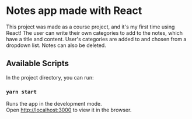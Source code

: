 # Notes app made with React

This project was made as a course project, and it's my first time using React!
The user can write their own categories to add to the notes, which have a title and content. User's categories are added to and chosen from a dropdown list.
Notes can also be deleted.

## Available Scripts

In the project directory, you can run:

### `yarn start`

Runs the app in the development mode.\
Open [http://localhost:3000](http://localhost:3000) to view it in the browser.
